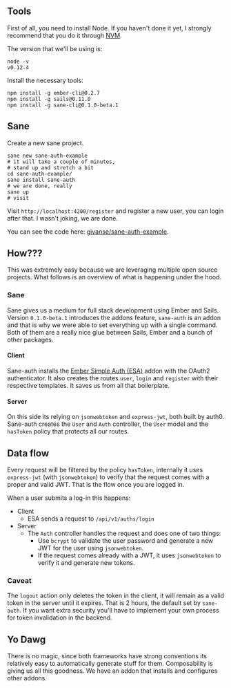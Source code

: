 
## Tools

First of all, you need to install Node.
If you haven't done it yet, I strongly recommend that you do it through [NVM](https://github.com/creationix/nvm).

The version that we'll be using is:

    node -v
    v0.12.4 

Install the necessary tools:

    npm install -g ember-cli@0.2.7
    npm install -g sails@0.11.0
    npm install -g sane-cli@0.1.0-beta.1

## Sane

Create a new sane project.

    sane new sane-auth-example
    # it will take a couple of minutes,
    # stand up and stretch a bit 
    cd sane-auth-example/
    sane install sane-auth
    # we are done, really
    sane up
    # visit 

Visit `http://localhost:4200/register` and register a new user, you can login after that.
I wasn't joking, we are done.

You can see the code here: [givanse/sane-auth-example](https://github.com/givanse/sane-auth-example).

## How??? 

This was extremely easy because we are leveraging multiple open source projects.
What follows is an overview of what is happening under the hood.

### Sane

Sane gives us a medium for full stack development using Ember and Sails.
Version `0.1.0-beta.1` introduces the addons feature,
`sane-auth` is an addon and that is why we were able to set everything up with a single command.
Both of them are a really nice glue between Sails, Ember and a bunch of other packages.

#### Client 

Sane-auth installs the [Ember Simple Auth (ESA)](http://ember-simple-auth.com/) addon with the OAuth2 authenticator.
It also creates the routes `user`, `login` and `register` with their respective templates.
It saves us from all that boilerplate.

#### Server 

On this side its relying on `jsonwebtoken` and `express-jwt`, both built by auth0.
Sane-auth creates the `User` and `Auth` controller, the `User` model and the `hasToken` policy that protects all our routes.

## Data flow

Every request will be filtered by the policy `hasToken`,
internally it uses `express-jwt` (with `jsonwebtoken`) to verify that the request comes with a proper and valid JWT.
That is the flow once you are logged in.

When a user submits a log-in this happens:

 * Client
   * ESA sends a request to `/api/v1/auths/login`
 * Server 
   * The `Auth` controller handles the request and does one of two things:
     * Use `bcrypt` to validate the user password and generate a new JWT for the user using `jsonwebtoken`. 
     * If the request comes already with a JWT, it uses `jsonwebtoken` to verify it and generate new tokens.

### Caveat

The `logout` action only deletes the token in the client, it will remain as a valid token in the server until it expires.
That is 2 hours, the default set by `sane-auth`.
If you want extra security you'll have to implement your own process for token invalidation in the backend.

## Yo Dawg

There is no magic, since both frameworks have strong conventions its relatively easy to automatically generate stuff for them. Composability is giving us all this goodness. We have an addon that installs and configures other addons.

